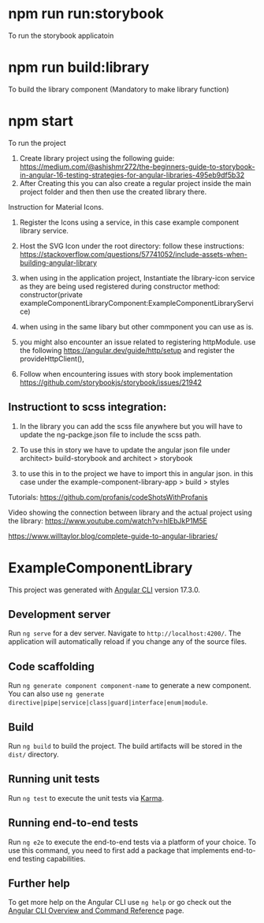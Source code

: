 # npm run run:storybook 
To run the storybook applicatoin

# npm run build:library
To build the library component (Mandatory to make library function) 

# npm start
To run the project

1. Create library project using the following guide: https://medium.com/@ashishmr272/the-beginners-guide-to-storybook-in-angular-16-testing-strategies-for-angular-libraries-495eb9df5b32
2.  After Creating this you can also create a regular project inside the main project folder and then then use the created library there.



Instruction for Material Icons.


1. Register the Icons using a service, in this case example component library service.
2. Host the SVG Icon under the root directory: follow these instructions:  https://stackoverflow.com/questions/57741052/include-assets-when-building-angular-library
3. when using in the application project, Instantiate the library-icon service as they are being used registered during constructor method:
constructor(private exampleComponentLibraryComponent:ExampleComponentLibraryService)

4. when using in the same libary but other commponent you can use as is.
5. you might also encounter an issue related to registering httpModule.
use the following https://angular.dev/guide/http/setup and register the provideHttpClient(),

6. Follow when encountering issues with story book implementation
https://github.com/storybookjs/storybook/issues/21942



## Instructiont to scss integration:

1. In the library you can add the scss file anywhere but you will have to update the ng-packge.json file to include the scss path.

2. To use this in story we have to update the angular json file under architect> build-storybook and architect > storybook

3. to use this in to the project we have to import this in angular json. in this case under the 
example-component-library-app > build > styles



Tutorials:
https://github.com/profanis/codeShotsWithProfanis

Video showing the connection between library and the actual project using the library:
https://www.youtube.com/watch?v=hIEbJkP1M5E


https://www.willtaylor.blog/complete-guide-to-angular-libraries/


# ExampleComponentLibrary

This project was generated with [Angular CLI](https://github.com/angular/angular-cli) version 17.3.0.

## Development server

Run `ng serve` for a dev server. Navigate to `http://localhost:4200/`. The application will automatically reload if you change any of the source files.

## Code scaffolding

Run `ng generate component component-name` to generate a new component. You can also use `ng generate directive|pipe|service|class|guard|interface|enum|module`.

## Build

Run `ng build` to build the project. The build artifacts will be stored in the `dist/` directory.

## Running unit tests

Run `ng test` to execute the unit tests via [Karma](https://karma-runner.github.io).

## Running end-to-end tests

Run `ng e2e` to execute the end-to-end tests via a platform of your choice. To use this command, you need to first add a package that implements end-to-end testing capabilities.

## Further help

To get more help on the Angular CLI use `ng help` or go check out the [Angular CLI Overview and Command Reference](https://angular.io/cli) page.
